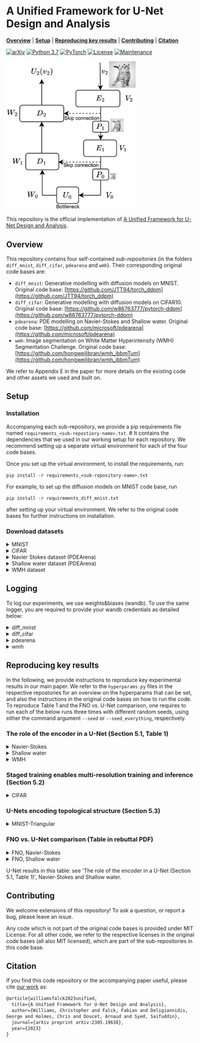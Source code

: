 # A Unified Framework for U-Net Design and Analysis

  **[Overview](#Overview)**
| **[Setup](#Setup)**
| **[Reproducing key results](#Reproducing)**
| **[Contributing](#contributing)**
| **[Citation](#citation)**

[![arXiv](https://img.shields.io/badge/arXiv-2305.19638-b31b1b.svg)](https://arxiv.org/abs/2305.19638.pdf)
[![Python 3.7](https://img.shields.io/badge/python-3.7-blue.svg)](https://www.python.org/downloads/release/python-370/)
[![PyTorch](https://img.shields.io/badge/PyTorch-orange)](https://pytorch.org/)
[![License](https://img.shields.io/badge/License-MIT-yellow)](https://opensource.org/licenses/MIT)
[![Maintenance](https://img.shields.io/badge/Maintained%3F-yes-success)](https://GitHub.com/Naereen/StrapDown.js/graphs/commit-activity)

<img src="graphics/u-net.jpg"  width="350">

This repository is the official implementation of [A Unified Framework for U-Net Design and Analysis](https://arxiv.org/abs/2305.19638).

## Overview

This repository contains four self-contained *sub-repositories* (in the folders `diff_mnist`, `diff_cifar`, `pdearena` and `wmh`). Their corresponding original code bases are:

* `diff_mnist`: Generative modelling with diffusion models on MNIST. Original code base: [https://github.com/JTT94/torch_ddpm](https://github.com/JTT94/torch_ddpm)
* `diff_cifar`: Generative modelling with diffusion models on CIFAR10. Original code base: [https://github.com/w86763777/pytorch-ddpm](https://github.com/w86763777/pytorch-ddpm)
* `pdearena`: PDE modelling on Navier-Stokes and Shallow water. Original code base: [https://github.com/microsoft/pdearena](https://github.com/microsoft/pdearena)
* `wmh`: Image segmentation on White Matter Hyperintensity (WMH) Segmentation Challenge. Original code base: [https://github.com/hongweilibran/wmh_ibbmTum](https://github.com/hongweilibran/wmh_ibbmTum)

We refer to Appendix E in the paper for more details on the existing code and other assets we used and built on.

## Setup

### Installation

Accompanying each sub-repository, we provide a pip requirements file named `requirements_<sub-repostiory-name>.txt`. #
It contains the dependencies that we used in our working setup for each repository.
We recommend setting up a separate virtual environment for each of the four code bases.

Once you set up the virtual environment, to install the requirements, run: 

```setup
pip install -r requirements_<sub-repository-name>.txt
```

For example, to set up the diffusion models on MNIST code base, run

```setup
pip install -r requirements_diff_mnist.txt
```

after setting up your virtual environment. 
We refer to the original code bases for further instructions on installation.

### Download datasets

<details><summary>MNIST</summary>
This dataset will be downloaded automatically upon running the training script the first time.
</details>

<details><summary>CIFAR</summary>
Download the [CIFAR-10 python version](https://www.cs.toronto.edu/~kriz/cifar-10-python.tar.gz) from https://www.cs.toronto.edu/~kriz/cifar.html. 
Unzip to receive the folder `cifar-10-batches-py`, and move it to `diff_cifar/data`.
</details>

<details><summary>Navier Stokes dataset (PDEArena)</summary>
The data is [available on HuggingFace](https://huggingface.co/pdearena). 
You require the Navier Stokes - 2D Standard dataset.
To download it with SSH: 

```
# Make sure you have git-lfs installed (https://git-lfs.com)
git lfs install
git clone git@hf.co:datasets/pdearena/NavierStokes-2D

# if you want to clone without large files – just their pointers
# prepend your git clone with the following env var:
GIT_LFS_SKIP_SMUDGE=1
```

Once downloaded, you need to refer to the path you downloaded the dataset to when running the training command (See below), using the `--data.data_dir=<data-dir>` flag.
For instance, if your dataset has been downloaded to `data/NavierStokes2D_smoke`, use the command line argument `--data.data_dir=data/NavierStokes2D_smoke`.
We refer to https://microsoft.github.io/pdearena/datadownload/ for further details and the command for using HTTPS to download the data as an alternative.
</details>

<details><summary>Shallow water dataset (PDEArena)</summary>
The data is [available on HuggingFace](https://huggingface.co/pdearena). 
You require the Shallow water - 2D dataset.
To download it with SSH: 

```
# Make sure you have git-lfs installed (https://git-lfs.com)
git lfs install
git clone git@hf.co:datasets/pdearena/ShallowWater-2D

# if you want to clone without large files – just their pointers
# prepend your git clone with the following env var:
GIT_LFS_SKIP_SMUDGE=1
```

Once downloaded, you need to refer to the path you downloaded the dataset to when running the training command (See below), using the `--data.data_dir=<data-dir>` flag.
For instance, if your dataset has been downloaded to `data/ShallowWater2D`, use the command line argument `--data.data_dir=data/ShallowWater2D`.
We refer to https://microsoft.github.io/pdearena/datadownload/ for further details and the command for using HTTPS to download the data as an alternative.
</details>

<details><summary>WMH dataset</summary>
Go to [https://dataverse.nl/dataset.xhtml?persistentId=doi:10.34894/AECRSD](https://dataverse.nl/dataset.xhtml?persistentId=doi:10.34894/AECRSD) -> Access Dataset -> Download ZIP.
Accept the dataset terms when prompted, the download should start shortly thereafter.
Unzip the downloaded folder, and place its contents in `wmh/data`.
Now, run the preprocessing script `preprocessing.py`, which will save a preprocessed dataset in `data_preprocessed/`.
</details>


## Logging

To log our experiments, we use weights&biases (wandb).
To use the same logger, you are required to provide your wandb credentials as detailed below: 

<details><summary>diff_mnist</summary>
Provide your user ID, team name and project name in `setup/wandb.yml`.
</details>

<details><summary>diff_cifar</summary>
Provide your user ID, team name and project name in `wandb.yml`.
</details>

<details><summary>pdearena</summary>
In `config.yml`, provide your project name under the key `trainer.logger.init_args.project`, and your team name under the key `trainer.logger.init_args.entity`.
</details>

<details><summary>wmh</summary>
Provide your user ID, team name and project name in `wandb.yml`.
</details>


## Reproducing key results

In the following, we provide instructions to reproduce key experimental results in our main paper.
We refer to the `hyperparams.py` files in the respective repostories for an overview on the hyperparams that can be set, 
and also the instructions in the original code bases on how to run the code.
To reproduce Table 1 and the FNO vs. U-Net comparison, one requires to run each of the below runs three times with different random seeds, using either the command argument `--seed` or `--seed_everything`, respectively.

### The role of the encoder in a U-Net (Section 5.1, Table 1)

<details><summary>Navier-Stokes</summary>

Using repo `pdearena`.

* Residual U-Net: 

`CUDA_VISIBLE_DEVICES=0 python scripts/train.py -c configs/navierstokes2d.yaml --data.data_dir=<data-dir> --trainer.devices=1 --trainer.max_epochs=50 --data.batch_size=8 --data.time_gap=0 --data.time_history=4 --data.time_future=1 --model.name=Unetbase-64_G --model.lr=2e-4 --optimizer=AdamW --optimizer.lr=2e-4 --optimizer.weight_decay=1e-5 --lr_scheduler=LinearWarmupCosineAnnealingLR --lr_scheduler.warmup_epochs=5 --lr_scheduler.max_epochs=50 --lr_scheduler.eta_min=1e-7 --trainer.plugins DisabledSLURMEnvironment --trainer.accelerator gpu --model.dwt_encoder False --model.multi_res_loss False --model.freeze_lower_res False --model.up_fct interpolate_nearest --model.n_extra_resnet_layers 0 --seed_everything 1`

* Multi-ResNet, no params. added in dec.

`CUDA_VISIBLE_DEVICES=0 python scripts/train.py -c configs/navierstokes2d.yaml --data.data_dir=<data-dir> --trainer.devices=1 --trainer.max_epochs=50 --data.batch_size=8 --data.time_gap=0 --data.time_history=4 --data.time_future=1 --model.name=Unetbase-64_G --model.lr=2e-4 --optimizer=AdamW --optimizer.lr=2e-4 --optimizer.weight_decay=1e-5 --lr_scheduler=LinearWarmupCosineAnnealingLR --lr_scheduler.warmup_epochs=5 --lr_scheduler.max_epochs=50 --lr_scheduler.eta_min=1e-7 --trainer.plugins DisabledSLURMEnvironment --trainer.accelerator gpu --model.dwt_encoder True --model.multi_res_loss False --model.freeze_lower_res False --model.up_fct interpolate_nearest --model.n_extra_resnet_layers 0 --seed_everything 1`

* Multi-ResNet, saved params. added in dec.

`CUDA_VISIBLE_DEVICES=0 python scripts/train.py -c configs/navierstokes2d.yaml --data.data_dir=<data-dir> --trainer.devices=1 --trainer.max_epochs=50 --data.batch_size=8 --data.time_gap=0 --data.time_history=4 --data.time_future=1 --model.name=Unetbase-64_G --model.lr=2e-4 --optimizer=AdamW --optimizer.lr=2e-4 --optimizer.weight_decay=1e-5 --lr_scheduler=LinearWarmupCosineAnnealingLR --lr_scheduler.warmup_epochs=5 --lr_scheduler.max_epochs=50 --lr_scheduler.eta_min=1e-7 --trainer.plugins DisabledSLURMEnvironment --trainer.accelerator gpu --model.dwt_encoder True --model.multi_res_loss False --model.freeze_lower_res False --model.up_fct interpolate_nearest --model.n_extra_resnet_layers 3 --seed_everything 1`

</details>

<details><summary>Shallow water</summary>

Using repo `pdearena`.

* Residual U-Net: 

`CUDA_VISIBLE_DEVICES=0 python scripts/train.py -c configs/shallowwater2d_2day.yaml --data.data_dir=<data-dir> --trainer.devices=1 --model.name=Unetbase-64_G --model.lr=2e-4 --optimizer=AdamW --optimizer.lr=2e-4 --optimizer.weight_decay=1e-5 --trainer.plugins DisabledSLURMEnvironment --trainer.accelerator gpu --model.dwt_encoder False --model.multi_res_loss False --model.freeze_lower_res False --model.up_fct interpolate_nearest --model.n_extra_resnet_layers 0 --seed_everything 1`

* Multi-ResNet, no params. added in dec.

`CUDA_VISIBLE_DEVICES=0 python scripts/train.py -c configs/shallowwater2d_2day.yaml --data.data_dir=<data-dir> --trainer.devices=1 --model.name=Unetbase-64_G --model.lr=2e-4 --optimizer=AdamW --optimizer.lr=2e-4 --optimizer.weight_decay=1e-5 --trainer.plugins DisabledSLURMEnvironment --trainer.accelerator gpu --model.dwt_encoder True --model.multi_res_loss False --model.freeze_lower_res False --model.up_fct interpolate_nearest --model.n_extra_resnet_layers 0 --seed_everything 1`

* Multi-ResNet, saved params. added in dec.

`CUDA_VISIBLE_DEVICES=0 python scripts/train.py -c configs/shallowwater2d_2day.yaml --data.data_dir=<data-dir> --trainer.devices=1 --model.name=Unetbase-64_G --model.lr=2e-4 --optimizer=AdamW --optimizer.lr=2e-4 --optimizer.weight_decay=1e-5 --trainer.plugins DisabledSLURMEnvironment --trainer.accelerator gpu --model.dwt_encoder True --model.multi_res_loss False --model.freeze_lower_res False --model.up_fct interpolate_nearest --model.n_extra_resnet_layers 3 --seed_everything 1`

</details>

<details><summary>WMH</summary>

Using repo `wmh`.

* Residual U-Net: 

`CUDA_VISIBLE_DEVICES=0 python train_pt.py --device cuda --batch_size 32 --train_loss_every_iters 50 --train_hist_every_iters 500 --train_prec_recall_curve_every_iters 500 --hidden_channels 16 --data_augmentation none --early_stop_patience 3 --early_stop_min_improvement 0.02 --val_every_epochs 3 --num_epochs_list 25 --dwt_encoder False --n_extra_resnet_layers 0 --seed 1`

* Multi-ResNet, no params. added in dec.

`CUDA_VISIBLE_DEVICES=0 python train_pt.py --device cuda --batch_size 32 --train_loss_every_iters 50 --train_hist_every_iters 500 --train_prec_recall_curve_every_iters 500 --hidden_channels 16 --data_augmentation none --early_stop_patience 3 --early_stop_min_improvement 0.02 --val_every_epochs 3 --num_epochs_list 25 --dwt_encoder True --n_extra_resnet_layers 0 --seed 1`

* Multi-ResNet, saved params. added in dec.

`CUDA_VISIBLE_DEVICES=0 python train_pt.py --device cuda --batch_size 32 --train_loss_every_iters 50 --train_hist_every_iters 500 --train_prec_recall_curve_every_iters 500 --hidden_channels 16 --data_augmentation none --early_stop_patience 3 --early_stop_min_improvement 0.02 --val_every_epochs 3 --num_epochs_list 25 --dwt_encoder True --n_extra_resnet_layers 3 --seed 1`

</details>

### Staged training enables multi-resolution training and inference (Section 5.2)

<details><summary>CIFAR</summary>

Using repo `diff_cifar`.

`CUDA_VISIBLE_DEVICES=0 python main.py --device cuda --sample_step 10000 --save_step 100000 --eval_step 200000 --NUM_ITERATIONS_LIST 50000 50000 50000 1500003 --DWT_ENCODER False --FREEZE_LOWER_RES False --MULTI_RES_LOSS False`

</details>

### U-Nets encoding topological structure (Section 5.3)

<details><summary>MNIST-Triangular</summary>

Using repo `diff_mnist`.

`CUDA_VISIBLE_DEVICES=0 python main.py --DEVICE cuda --BETA_MIN 0.1 --BETA_MAX 20 --N 30 --EPS 1e-3 --T 1.0 --NUM_ITERATIONS_LIST 10000 --DWT_ENCODER False --MULTI_RES_LOSS False --AVG_POOL_DOWN True --DATASET mnist_triangular --RESOLUTION 64 --to_square_preprocess True`

</details>

### FNO vs. U-Net comparison (Table in rebuttal PDF)

<details><summary>FNO, Navier-Stokes</summary>

`CUDA_VISIBLE_DEVICES=0 python scripts/train.py -c configs/navierstokes2d.yaml --data.data_dir=<data-dir> --trainer.max_epochs=30 --trainer.devices=1 --data.batch_size=8 --data.time_gap=0 --data.time_history=4 --data.time_future=1 --model.name=FNO-128-8m --model.lr=2e-4 --optimizer=AdamW --optimizer.lr=2e-4 --optimizer.weight_decay=1e-5 --lr_scheduler=LinearWarmupCosineAnnealingLR --lr_scheduler.warmup_epochs=5 --lr_scheduler.max_epochs=30 --lr_scheduler.eta_min=1e-7 --trainer.plugins DisabledSLURMEnvironment --trainer.accelerator gpu --seed_everything 1`

</details>

<details><summary>FNO, Shallow water</summary>

`CUDA_VISIBLE_DEVICES=0 python scripts/train.py -c configs/shallowwater2d_2day.yaml --data.data_dir=<data-dir> --trainer.devices=1 --model.name=FNO-128-8m --model.lr=2e-4 --optimizer=AdamW --optimizer.lr=2e-4 --optimizer.weight_decay=1e-5 --trainer.plugins DisabledSLURMEnvironment --trainer.accelerator gpu --seed_everything 1 --trainer.max_epochs=15 --lr_scheduler.max_epochs=15`

</details>

U-Net results in this table: see 'The role of the encoder in a U-Net (Section 5.1, Table 1)', Navier-Stokes and Shallow water.

## Contributing

We welcome extensions of this repository!
To ask a question, or report a bug, please leave an issue.

Any code which is not part of the original code bases is provided under MIT License. 
For all other code, we refer to the respective licenses in the original code bases (all also MIT licensed), which are part of the sub-repositories in this code base.


## Citation

If you find this code repository or the accompanying paper useful, please cite [our work](https://arxiv.org/abs/2305.19638.pdf) as:

```
@article{williamsfalck2023unified,
  title={A Unified Framework for U-Net Design and Analysis},
  author={Williams, Christopher and Falck, Fabian and Deligiannidis, George and Holmes, Chris and Doucet, Arnaud and Syed, Saifuddin},
  journal={arXiv preprint arXiv:2305.19638},
  year={2023}
}
```
